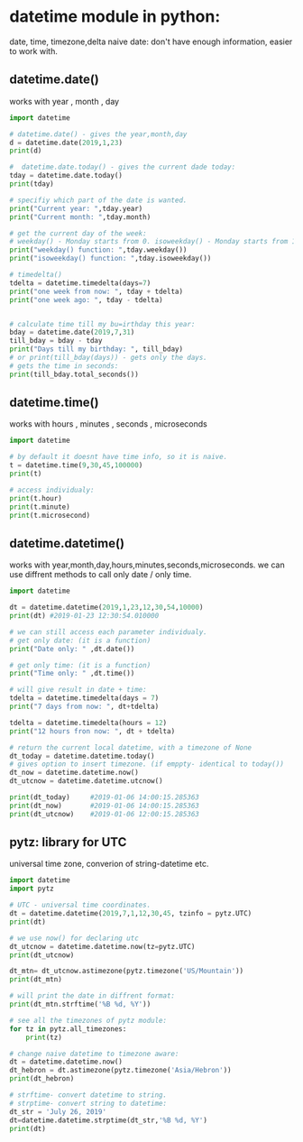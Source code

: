 # datetime module in python:
date, time, timezone,delta
naive date: don't have enough information, easier to work with. 

## datetime.date()
works with year , month , day
```python
import datetime 

# datetime.date() - gives the year,month,day
d = datetime.date(2019,1,23)
print(d)

#  datetime.date.today() - gives the current dade today:
tday = datetime.date.today()
print(tday)

# specifiy which part of the date is wanted. 
print("Current year: ",tday.year)
print("Current month: ",tday.month)

# get the current day of the week:
# weekday() - Monday starts from 0. isoweekday() - Monday starts from 1.
print("weekday() function: ",tday.weekday())
print("isoweekday() function: ",tday.isoweekday())

# timedelta() 
tdelta = datetime.timedelta(days=7)
print("one week from now: ", tday + tdelta)
print("one week ago: ", tday - tdelta)


# calculate time till my bu=irthday this year: 
bday = datetime.date(2019,7,31)
till_bday = bday - tday
print("Days till my birthday: ", till_bday)
# or print(till_bday(days)) - gets only the days. 
# gets the time in seconds: 
print(till_bday.total_seconds())
```

## datetime.time()
works with hours , minutes , seconds , microseconds
```python
import datetime 

# by default it doesnt have time info, so it is naive. 
t = datetime.time(9,30,45,100000)
print(t)

# access individualy:
print(t.hour)
print(t.minute)
print(t.microsecond)
```

## datetime.datetime()
works with year,month,day,hours,minutes,seconds,microseconds.
we can use diffrent methods to call only date / only time. 
```python
import datetime 

dt = datetime.datetime(2019,1,23,12,30,54,10000)
print(dt) #2019-01-23 12:30:54.010000

# we can still access each parameter individualy.
# get only date: (it is a function)
print("Date only: " ,dt.date())

# get only time: (it is a function)
print("Time only: " ,dt.time())

# will give result in date + time: 
tdelta = datetime.timedelta(days = 7)
print("7 days from now: ", dt+tdelta)

tdelta = datetime.timedelta(hours = 12)
print("12 hours fron now: ", dt + tdelta)

# return the current local datetime, with a timezone of None
dt_today = datetime.datetime.today()
# gives option to insert timezone. (if emppty- identical to today())
dt_now = datetime.datetime.now()
dt_utcnow = datetime.datetime.utcnow()

print(dt_today)     #2019-01-06 14:00:15.285363
print(dt_now)       #2019-01-06 14:00:15.285363
print(dt_utcnow)    #2019-01-06 12:00:15.285363
```
## pytz: library for UTC
universal time zone, converion of string-datetime etc. 
```python
import datetime 
import pytz

# UTC - universal time coordinates.
dt = datetime.datetime(2019,7,1,12,30,45, tzinfo = pytz.UTC)
print(dt)

# we use now() for declaring utc
dt_utcnow = datetime.datetime.now(tz=pytz.UTC)
print(dt_utcnow)

dt_mtn= dt_utcnow.astimezone(pytz.timezone('US/Mountain'))
print(dt_mtn)

# will print the date in diffrent format:
print(dt_mtn.strftime('%B %d, %Y'))

# see all the timezones of pytz module: 
for tz in pytz.all_timezones:
    print(tz)

# change naive datetime to timezone aware:
dt = datetime.datetime.now()
dt_hebron = dt.astimezone(pytz.timezone('Asia/Hebron'))
print(dt_hebron)

# strftime- convert datetime to string.
# strptime- convert string to datetime:
dt_str = 'July 26, 2019'
dt=datetime.datetime.strptime(dt_str,'%B %d, %Y')
print(dt)

```